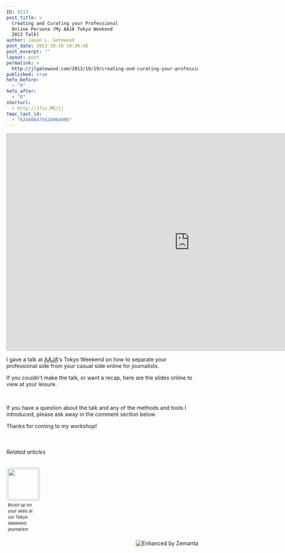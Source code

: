 ```yaml
---
ID: 9113
post_title: >
  Creating and Curating your Professional
  Online Persona (My AAJA Tokyo Weekend
  2013 Talk)
author: Jason L. Gatewood
post_date: 2013-10-19 10:36:46
post_excerpt: ""
layout: post
permalink: >
  http://jlgatewood.com/2013/10/19/creating-and-curating-your-professional-online-persona/
published: true
hefo_before:
  - "0"
hefo_after:
  - "0"
shorturl:
  - http://J7is.ME/jj
tmac_last_id:
  - "624406475624964096"
---
```

<iframe style="border: 1px solid #AABBCC;" name="Untitled%20Presentation" src="https://docs.zoho.com/show/published.do?rid=o319t409f258461794569a1fbf2f71e765b33" frameborder="0" scrolling="no" width="960" height="569"></iframe>

I gave a talk at <a class="zem_slink" title="Asian American Journalists Association" href="http://en.wikipedia.org/wiki/Asian_American_Journalists_Association" rel="wikipedia" target="_blank">AAJA</a>'s Tokyo Weekend on how to separate your professional side from your casual side online for journalists.

If you couldn't make the talk, or want a recap, here are the slides online to view at your leisure.

&nbsp;

If you have a question about the talk and any of the methods and tools I introduced, please ask away in the comment section below.

Thanks for coming to my workshop!

&nbsp;
<h6 class="zemanta-related-title" style="font-size: 1em;">Related articles</h6>
<ul class="zemanta-article-ul zemanta-article-ul-image" style="margin: 0; padding: 0; overflow: hidden;">
	<li class="zemanta-article-ul-li-image zemanta-article-ul-li" style="padding: 0; background: none; list-style: none; display: block; float: left; vertical-align: top; text-align: left; width: 84px; font-size: 11px; margin: 2px 10px 10px 2px;"><a style="box-shadow: 0px 0px 4px #999; padding: 2px; display: block; border-radius: 2px; text-decoration: none;" href="http://aajaasia.wordpress.com/2013/10/02/brush-up-on-your-skills-at-the-tokyo-weekend-mini-conference/" target="_blank"><img style="padding: 0; margin: 0; border: 0; display: block; width: 80px; max-width: 100%;" src="http://jlgatewood.com/wp-content/uploads/2014/01/207555395_80_801.jpg" alt="" /></a><a style="display: block; overflow: hidden; text-decoration: none; line-height: 12pt; height: 80px; padding: 5px 2px 0 2px;" href="http://aajaasia.wordpress.com/2013/10/02/brush-up-on-your-skills-at-the-tokyo-weekend-mini-conference/" target="_blank">Brush up on your skills at our Tokyo Weekend journalism mini-conference</a></li>
</ul>
<div class="zemanta-pixie" style="margin-top: 10px; height: 15px;"><a class="zemanta-pixie-a" title="Enhanced by Zemanta" href="http://www.zemanta.com/?px"><img class="zemanta-pixie-img" style="border: none; float: right;" src="http://img.zemanta.com/zemified_h.png?x-id=b0f2119a-901b-4687-98c2-f7492c498c2e" alt="Enhanced by Zemanta" /></a></div>